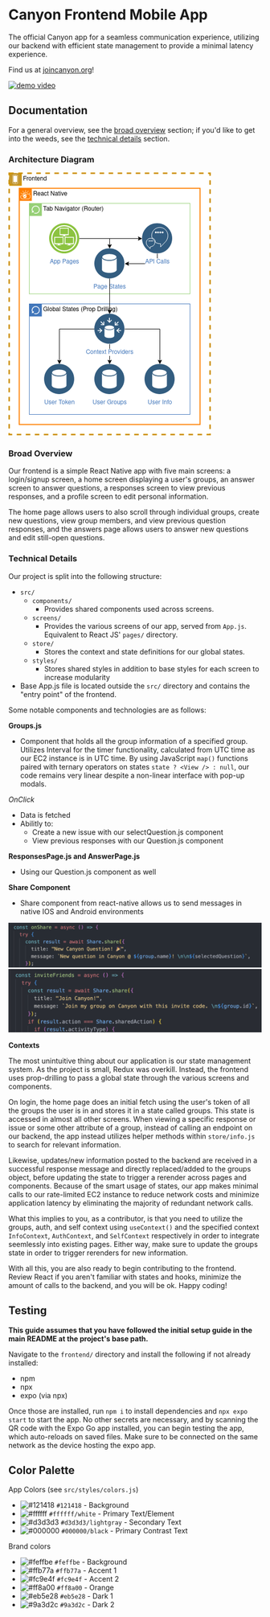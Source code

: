 # Canyon Frontend Mobile App

The official Canyon app for a seamless communication experience, utilizing our backend with efficient state management to provide a minimal latency experience.

Find us at [joincanyon.org](http://joincanyon.org)!

[![demo video](https://i.ytimg.com/an_webp/4SIHTw-OaV0/mqdefault_6s.webp?du=3000&sqp=CNjbxrEG&rs=AOn4CLA_Xjy8UEXfIC3DlbefLar7cpFYWQ)](https://www.youtube.com/watch?v=wN6ddzEGkuk)

## Documentation

For a general overview, see the [broad overview](#broad-overview) section; if you'd like to get into the weeds, see the [technical details](#technical-details) section.

### Architecture Diagram

![frontend architecture diagram](../doc/img/frontend-architecture-diagram.png)

### Broad Overview

Our frontend is a simple React Native app with five main screens: a login/signup screen, a home screen displaying a user's groups, an answer screen to answer questions, a responses screen to view previous responses, and a profile screen to edit personal information.

The home page allows users to also scroll through individual groups, create new questions, view group members, and view previous question responses, and the answers page allows users to answer new questions and edit still-open questions.

### Technical Details

Our project is split into the following structure:

- `src/`
  - `components/`
    - Provides shared components used across screens.
  - `screens/`
    - Provides the various screens of our app, served from `App.js`. Equivalent to React JS' `pages/` directory.
  - `store/`
    - Stores the context and state definitions for our global states.
  - `styles/`
    - Stores shared styles in addition to base styles for each screen to increase modularity
- Base App.js file is located outside the `src/` directory and contains the "entry point" of the frontend.

Some notable components and technologies are as follows:

**Groups.js**

- Component that holds all the group information of a specified group. Utilizes Interval for the timer functionality, calculated from UTC time as our EC2 instance is in UTC time. By using JavaScript `map()` functions paired with ternary operators on states `state ? <View /> : null`, our code remains very linear despite a non-linear interface with pop-up modals.

_OnClick_

- Data is fetched
- Abilitly to:
  - Create a new issue with our selectQuestion.js component
  - View previous responses with our Question.js component

**ResponsesPage.js and AnswerPage.js**

- Using our Question.js component as well

**Share Component**

- Share component from react-native allows us to send messages in native IOS and Android environments

![onShare share function](../doc/img/onShare.png)
![inviteFriends share function](../doc/img/inviteFriends.png?)

**Contexts**

The most unintuitive thing about our application is our state management system. As the project is small, Redux was overkill. Instead, the frontend uses prop-drilling to pass a global state through the various screens and components.

On login, the home page does an initial fetch using the user's token of all the groups the user is in and stores it in a state called groups. This state is accessed in almost all other screens. When viewing a specific response or issue or some other attribute of a group, instead of calling an endpoint on our backend, the app instead utilizes helper methods within `store/info.js` to search for relevant information.

Likewise, updates/new information posted to the backend are received in a successful response message and directly replaced/added to the groups object, before updating the state to trigger a rerender across pages and components. Because of the smart usage of states, our app makes minimal calls to our rate-limited EC2 instance to reduce network costs and minimize application latency by eliminating the majority of redundant network calls.

What this implies to you, as a contributor, is that you need to utilize the groups, auth, and self context using `useContext()` and the specified context `InfoContext`, `AuthContext`, and `SelfContext` respectively in order to integrate seemlessly into existing pages. Either way, make sure to update the groups state in order to trigger rerenders for new information.

With all this, you are also ready to begin contributing to the frontend. Review React if you aren't familiar with states and hooks, minimize the amount of calls to the backend, and you will be ok. Happy coding!

## Testing

**This guide assumes that you have followed the initial setup guide in the main README at the project's base path.**

Navigate to the `frontend/` directory and install the following if not already installed:

- npm
- npx
- expo (via npx)

Once those are installed, run `npm i` to install dependencies and `npx expo start` to start the app. No other secrets are necessary, and by scanning the QR code with the Expo Go app installed, you can begin testing the app, which auto-reloads on saved files. Make sure to be connected on the same network as the device hosting the expo app.

## Color Palette

App Colors (see `src/styles/colors.js`)

- ![#121418](https://placehold.co/15x15/121418/121418.png) `#121418` - Background
- ![#ffffff](https://placehold.co/15x15/ffffff/ffffff.png) `#ffffff/white` - Primary Text/Element
- ![#d3d3d3](https://placehold.co/15x15/d3d3d3/d3d3d3.png) `#d3d3d3/lightgray` - Secondary Text
- ![#000000](https://placehold.co/15x15/000000/000000.png) `#000000/black` - Primary Contrast Text

Brand colors

- ![#feffbe](https://placehold.co/15x15/feffbe/feffbe.png) `#feffbe` - Background
- ![#ffb77a](https://placehold.co/15x15/ffb77a/ffb77a.png) `#ffb77a` - Accent 1
- ![#fc9e4f](https://placehold.co/15x15/fc9e4f/fc9e4f.png) `#fc9e4f` - Accent 2
- ![#ff8a00](https://placehold.co/15x15/ff8a00/ff8a00.png) `#ff8a00` - Orange
- ![#eb5e28](https://placehold.co/15x15/eb5e28/eb5e28.png) `#eb5e28` - Dark 1
- ![#9a3d2c](https://placehold.co/15x15/9a3d2c/9a3d2c.png) `#9a3d2c` - Dark 2
